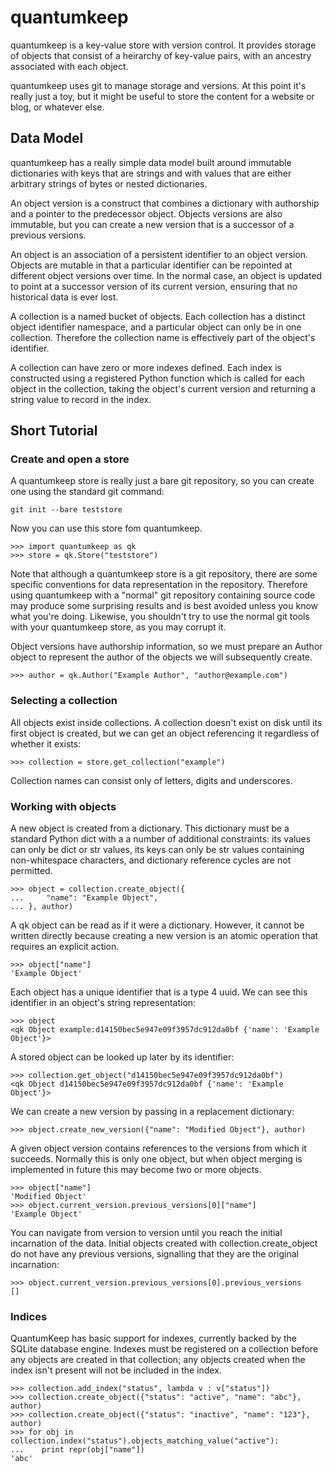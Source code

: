 # quantumkeep #

quantumkeep is a key-value store with version control. It provides storage
of objects that consist of a heirarchy of key-value pairs, with an
ancestry associated with each object.

quantumkeep uses git to manage storage and versions. At this point it's
really just a toy, but it might be useful to store the content for
a website or blog, or whatever else.

## Data Model ##

quantumkeep has a really simple data model built around immutable dictionaries
with keys that are strings and with values that are either arbitrary strings of
bytes or nested dictionaries.

An object version is a construct that combines a dictionary with authorship and a pointer
to the predecessor object. Objects versions are also immutable, but you can create a new
version that is a successor of a previous versions.

An object is an association of a persistent identifier to an object version. Objects
are mutable in that a particular identifier can be repointed at different object
versions over time. In the normal case, an object is updated to point at a successor
version of its current version, ensuring that no historical data is ever lost.

A collection is a named bucket of objects. Each collection has a distinct
object identifier namespace, and a particular object can only be in one collection.
Therefore the collection name is effectively part of the object's identifier.

A collection can have zero or more indexes defined. Each index is constructed
using a registered Python function which is called for each object in the collection,
taking the object's current version and returning a string value to record in the index.

## Short Tutorial ##

### Create and open a store ###

A quantumkeep store is really just a bare git repository, so you can create one
using the standard git command:

    git init --bare teststore

Now you can use this store fom quantumkeep.

    >>> import quantumkeep as qk
    >>> store = qk.Store("teststore")

Note that although a quantumkeep store is a git repository, there are some specific
conventions for data representation in the repository. Therefore using quantumkeep
with a "normal" git repository containing source code may produce some surprising
results and is best avoided unless you know what you're doing. Likewise, you shouldn't
try to use the normal git tools with your quantumkeep store, as you may corrupt it.

Object versions have authorship information, so we must prepare an Author object to represent
the author of the objects we will subsequently create.

    >>> author = qk.Author("Example Author", "author@example.com")

### Selecting a collection ###

All objects exist inside collections. A collection doesn't exist on disk until
its first object is created, but we can get an object referencing it regardless
of whether it exists:

    >>> collection = store.get_collection("example")

Collection names can consist only of letters, digits and underscores.

### Working with objects ###

A new object is created from a dictionary. This dictionary must be a standard
Python dict with a a number of additional constraints: its values can only be dict
or str values, its keys can only be str values containing
non-whitespace characters, and dictionary reference cycles are not permitted.

    >>> object = collection.create_object({
    ...     "name": "Example Object",
    ... }, author)

A qk object can be read as if it were a dictionary. However, it cannot be written
directly because creating a new version is an atomic operation that requires an
explicit action.

    >>> object["name"]
    'Example Object'

Each object has a unique identifier that is a type 4 uuid.
We can see this identifier in an object's string representation:

    >>> object
    <qk Object example:d14150bec5e947e09f3957dc912da0bf {'name': 'Example Object'}>

A stored object can be looked up later by its identifier:

    >>> collection.get_object("d14150bec5e947e09f3957dc912da0bf")
    <qk Object d14150bec5e947e09f3957dc912da0bf {'name': 'Example Object'}>

We can create a new version by passing in a replacement dictionary:

    >>> object.create_new_version({"name": "Modified Object"}, author)

A given object version contains references to the versions from which it succeeds. Normally
this is only one object, but when object merging is implemented in future this
may become two or more objects.

    >>> object["name"]
    'Modified Object'
    >>> object.current_version.previous_versions[0]["name"]
    'Example Object'

You can navigate from version to version until you reach the initial incarnation
of the data. Initial objects created with collection.create_object do not have any
previous versions, signalling that they are the original incarnation:

    >>> object.current_version.previous_versions[0].previous_versions
    []

### Indices ###

QuantumKeep has basic support for indexes, currently backed by the SQLite database
engine. Indexes must be registered on a collection before any objects are created
in that collection; any objects created when the index isn't present will not
be included in the index.

    >>> collection.add_index("status", lambda v : v["status"])
    >>> collection.create_object({"status": "active", "name": "abc"}, author)
    >>> collection.create_object({"status": "inactive", "name": "123"}, author)
    >>> for obj in collection.index("status").objects_matching_value("active"):
    ...    print repr(obj["name"])
    'abc'

